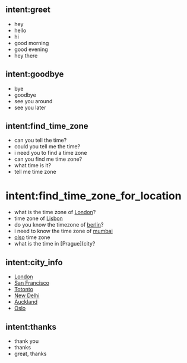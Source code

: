 ## intent:greet
- hey
- hello
- hi
- good morning
- good evening
- hey there

## intent:goodbye
- bye
- goodbye
- see you around
- see you later

## intent:find_time_zone
- can you tell the time?
- could you tell me the time?
- i need you to find a time zone
- can you find me time zone?
- what time is it?
- tell me time zone 

# intent:find_time_zone_for_location
- what is the time zone of [London](city)?
- time zone of [Lisbon](city)
- do you know the timezone of [berlin](city)?
- i need to know the time zone of [mumbai](city)
- [olso](city) time zone
- what is the time in [Prague](city?

## intent:city_info
- [London](city)
- [San Francisco](city)
- [Totonto](city)
- [New Delhi](city)
- [Auckland](city)
- [Oslo](city)

## intent:thanks
- thank you
- thanks
- great, thanks


